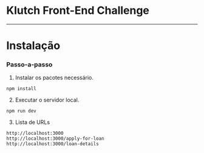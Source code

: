 # Klutch Front-End Challenge

---

# Instalação

### Passo-a-passo

1. Instalar os pacotes necessário.
```
npm install
```

2. Executar o servidor local.

```
npm run dev
```
3. Lista de URLs

```
http://localhost:3000
http://localhost:3000/apply-for-loan
http://localhost:3000/loan-details
```
